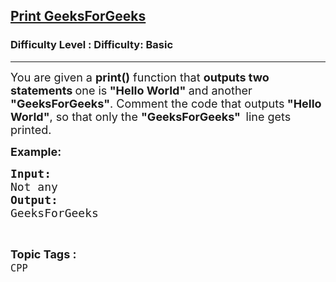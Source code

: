 <h2><a href="https://www.geeksforgeeks.org/problems/print-geeksforgeeks--141629/1?page=1&difficulty=Basic&status=unsolved,attempted&sortBy=accuracy">Print GeeksForGeeks</a></h2><h3>Difficulty Level : Difficulty: Basic</h3><hr><div class="problems_problem_content__Xm_eO"><p><span style="font-size: 18px;">You are given a <strong>print()</strong> function that <strong>outputs two statements </strong>one is<strong> "Hello World" </strong>and another<strong> "GeeksForGeeks"</strong>. Comment the code that outputs<strong> "Hello World"</strong>, so that only the <strong>"GeeksForGeeks"&nbsp; </strong>line&nbsp;gets printed.</span></p>
<p><span style="font-size: 18px;"><strong>Example:</strong>&nbsp;</span></p>
<pre><span style="font-size: 18px;"><strong>Input:</strong>
</span><span style="font-size: 18px;">Not any</span>
<span style="font-size: 18px;"><strong>Output:</strong>
GeeksForGeeks</span>
</pre></div><br><p><span style=font-size:18px><strong>Topic Tags : </strong><br><code>CPP</code>&nbsp;